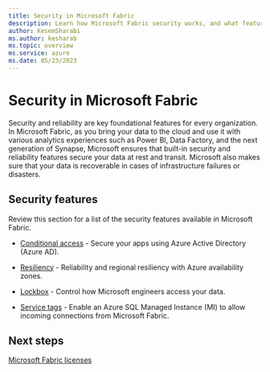 ```yaml
---
title: Security in Microsoft Fabric
description: Learn how Microsoft Fabric security works, and what features are available.
author: KesemSharabi
ms.author: kesharab
ms.topic: overview
ms.service: azure
ms.date: 05/23/2023
---
```


# Security in Microsoft Fabric

Security and reliability are key foundational features for every organization. In Microsoft Fabric, as you bring your data to the cloud and use it with various analytics experiences such as Power BI, Data Factory, and the next generation of Synapse,  Microsoft ensures that built-in security and reliability features secure your data at rest and transit. Microsoft also makes sure that your data is recoverable in cases of infrastructure failures or disasters.

## Security features

Review this section for a list of the security features available in Microsoft Fabric.

* [Conditional access](security-conditional-access.md) - Secure your apps using Azure Active Directory (Azure AD).

* [Resiliency](az-resiliency.md) - Reliability and regional resiliency with Azure availability zones.

* [Lockbox](security-lockbox.md) - Control how Microsoft engineers access your data.

* [Service tags](security-service-tags.md) - Enable an Azure SQL Managed Instance (MI) to allow incoming connections from Microsoft Fabric.

## Next steps

[Microsoft Fabric licenses](../enterprise/licenses.md)
